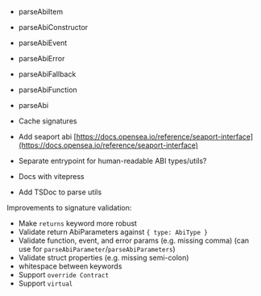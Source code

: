 - parseAbiItem
- parseAbiConstructor
- parseAbiEvent
- parseAbiError
- parseAbiFallback
- parseAbiFunction
- parseAbi
- Cache signatures

- Add seaport abi [https://docs.opensea.io/reference/seaport-interface](https://docs.opensea.io/reference/seaport-interface)
- Separate entrypoint for human-readable ABI types/utils?
- Docs with vitepress
- Add TSDoc to parse utils

Improvements to signature validation:

- Make `returns` keyword more robust
- Validate return AbiParameters against `{ type: AbiType }`
- Validate function, event, and error params (e.g. missing comma) (can use for `parseAbiParameter`/`parseAbiParameters`)
- Validate struct properties (e.g. missing semi-colon)
- whitespace between keywords
- Support `override Contract`
- Support `virtual`
